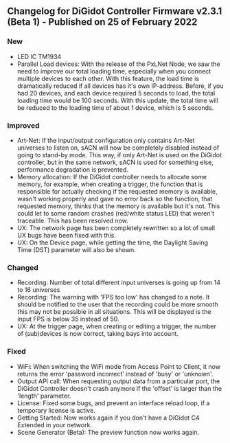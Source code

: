 ## Changelog for DiGidot Controller Firmware v2.3.1 (Beta 1) - Published on 25 of February 2022 ##

### New ###
* LED IC TM1934
* Parallel Load devices: With the release of the PxLNet Node, we saw the need to improve our total loading time, especially when you connect multiple devices to each other. With this feature, the load time is dramatically reduced if all devices has it's own IP-address. Before, if you had 20 devices, and each device required 5 seconds to load, the total loading time would be 100 seconds. 
With this update, the total time will be reduced to the loading time of about 1 device, which is 5 seconds.

### Improved ###
* Art-Net: If the input/output configuration only contains Art-Net universes to listen on, sACN will now be completely disabled  instead of going to stand-by mode. This way, if only Art-Net is used on the DiGidot controller, but in the same network, sACN is used for something else, performance degradation is prevented.
* Memory allocation: If the DiGidot controller needs to allocate some memory, for example, when creating a trigger, the function that is responsible for actually checking if the requested memory is available, wasn't working properly and gave no error back so the function, that requested memory, thinks that the memory is available but it's not. This could let to some random crashes (red/white status LED) that weren't traceable. This has been resolved now.
* UX: The network page has been completely rewritten so a lot of small UX bugs have been fixed with this.
* UX: On the Device page, while getting the time, the Daylight Saving Time (DST) parameter will also be shown.

### Changed ###
* Recording: Number of total different input universes is going up from 14 to 16 universes
* Recording: The warning with 'FPS too low' has changed to a note. It should be notified to the user that the recording could be more smooth this may not be possible in all situations. This will be displayed is the input FPS is below 35 instead of 50.
* UX: At the trigger page, when creating or editing a trigger, the number of (sub)devices is now correct, taking bays into account.

### Fixed ###
* WiFi: When switching the WiFi mode from Access Point to Client, it now returns the error 'password incorrect' instead of 'busy' or 'unknown'.
* Output API call: When requesting output data from a particular port, the DiGidot Controller doesn't crash anymore if the 'offset' is larger than the 'length' parameter.
* License: Fixed some bugs, and prevent an interface reload loop, if a temporary license is active.
* Getting Started: Now works again if you don't have a DiGidot C4 Extended in your network.
* Scene Generator (Beta): The preview function now works again.
